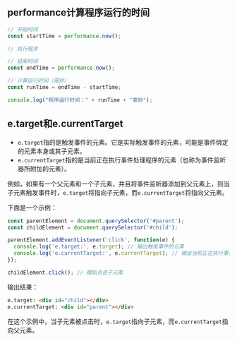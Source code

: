 ## performance计算程序运行的时间

```js
// 开始时间
const startTime = performance.now();

// 执行程序

// 结束时间
const endTime = performance.now();

// 计算运行时间（毫秒）
const runTime = endTime - startTime;

console.log("程序运行时间：" + runTime + "毫秒");
```



## e.target和e.currentTarget

- `e.target`指的是触发事件的元素。它是实际触发事件的元素，可能是事件绑定的元素本身或其子元素。
- `e.currentTarget`指的是当前正在执行事件处理程序的元素（也称为事件监听器所附加的元素）。

例如，如果有一个父元素和一个子元素，并且将事件监听器添加到父元素上，则当子元素触发事件时，`e.target`将指向子元素，而`e.currentTarget`将指向父元素。

下面是一个示例：

```js
const parentElement = document.querySelector('#parent');
const childElement = document.querySelector('#child');

parentElement.addEventListener('click', function(e) {
  console.log('e.target:', e.target); // 输出触发事件的元素
  console.log('e.currentTarget:', e.currentTarget); // 输出当前正在执行事件处理程序的元素
});

childElement.click(); // 模拟点击子元素
```

输出结果：

```html
e.target: <div id="child"></div>
e.currentTarget: <div id="parent"></div>
```

在这个示例中，当子元素被点击时，`e.target`指向子元素，而`e.currentTarget`指向父元素。

